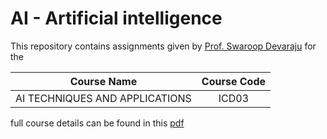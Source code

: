 # AI - Artificial intelligence
This repository contains assignments given by [Prof. Swaroop Devaraju](https://www.linkedin.com/in/swaroop-devaraju-43851918/?originalSubdomain=in) for the
 
| Course Name | Course Code | 
| :-----------: | :-------------: |
| AI TECHNIQUES AND APPLICATIONS | ICD03 |

full course details can be found in this [pdf](http://www.nsit.ac.in/static/documents/ICE_c.pdf)

